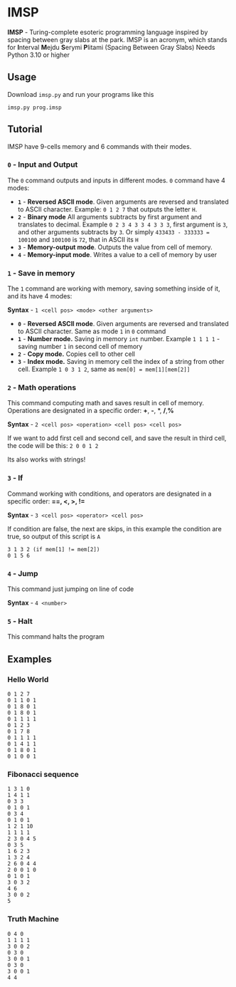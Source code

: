 # IMSP

**IMSP** -  Turing-complete esoteric programming language inspired by spacing between gray slabs at the park. IMSP is an acronym, which stands for  **I**nterval **M**ejdu **S**erymi **P**litami (Spacing Between Gray Slabs) Needs Python 3.10 or higher

## Usage ## 
Download `imsp.py` and run your programs like this
```
imsp.py prog.imsp
```

## Tutorial ##
IMSP have 9-cells memory and 6 commands with their modes.

### `0` - Input and Output ###
The `0` command outputs and inputs in different modes. `0` command have 4 modes:

* **`1`** - **Reversed ASCII mode**. Given arguments are reversed and translated to ASCII character. Example: `0 1 2 7` that outputs the letter `H`. 
* **`2`** - **Binary mode** All arguments subtracts by first argument and translates to decimal. Example `0 2 3 4 3 3 4 3 3 3`, first argument is `3`, and other arguments subtracts by `3`. Or simply `433433 - 333333 = 100100` and `100100` is `72`, that in ASCII its `H`
* **`3`** - **Memory-output mode**. Outputs the 
value from cell of memory.
* **`4`** - **Memory-input mode**. Writes a value to a cell of memory by user

### `1` - Save in memory ###
The `1` command are working with memory, saving something inside of it, and its have 4 modes:

**Syntax** - `1 <cell pos> <mode> <other arguments>`

* **`0`** - **Reversed ASCII mode**. Given arguments are reversed and translated to ASCII character. Same as mode `1` in `0` command
* **`1`** - **Number mode.** Saving in memory `int` number. Example `1 1 1 1` - saving number `1` in second cell of memory
* **`2`** - **Copy mode.** Copies cell to other cell
* **`3`** - **Index mode.** Saving in memory cell the index of a string from other cell. Example `1 0 3 1 2`, same as `mem[0] = mem[1][mem[2]]`  

### `2` - Math operations ###
This command computing math and saves result in cell of memory. Operations are designated in a specific order: **+**, **-**, *, **/**,**%**

**Syntax** - `2 <cell pos> <operation> <cell pos> <cell pos>`
 
If we want to add first cell and second cell, and save the result in third cell, the code will be this: `2 0 0 1 2` 

Its also works with strings!

### `3` - If ###
Command working with conditions, and operators are designated in a specific order: **==, <, >, !=**
 
**Syntax** - 
`3 <cell pos> <operator> <cell pos>`

If condition are false, the next are skips, in this example the condition are true, so output of this script is `A`
```
3 1 3 2 (if mem[1] != mem[2])
0 1 5 6
```

### `4` - Jump ###
This command just jumping on line of code

**Syntax** - `4 <number>`

### `5` - Halt ###
This command halts the program


## Examples ##
### Hello World ###
```
0 1 2 7 
0 1 1 0 1
0 1 8 0 1
0 1 8 0 1
0 1 1 1 1
0 1 2 3
0 1 7 8
0 1 1 1 1
0 1 4 1 1
0 1 8 0 1
0 1 0 0 1
```

### Fibonacci sequence ###
```
1 3 1 0
1 4 1 1
0 3 3
0 1 0 1
0 3 4
0 1 0 1
1 2 1 10
1 1 1 1
2 3 0 4 5
0 3 5
1 6 2 3
1 3 2 4
2 6 0 4 4
2 0 0 1 0
0 1 0 1
3 0 3 2
4 6
3 0 0 2
5
```
### Truth Machine ###
```
0 4 0
1 1 1 1
3 0 0 2
0 3 0
3 0 0 1
0 3 0
3 0 0 1
4 4
```
